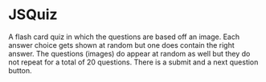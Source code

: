 # JSQuiz

A flash card quiz in which the questions are based off an image. Each answer choice gets shown at random but one does contain the right answer. The questions (images) do appear at random as well but they do not repeat for a total of 20 questions. There is a submit and a next question button.
